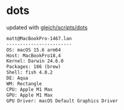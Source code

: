 # dots

updated with [gleich/scripts/dots](https://github.com/gleich/scripts/tree/main/dots)

```txt
matt@MacBookPro-1467.lan 
------------------------ 
OS: macOS 15.6 arm64 
Host: MacBookPro18,4 
Kernel: Darwin 24.6.0 
Packages: 186 (brew) 
Shell: fish 4.0.2 
DE: Aqua 
WM: Rectangle 
CPU: Apple M1 Max 
GPU: Apple M1 Max 
GPU Driver: macOS Default Graphics Driver
```